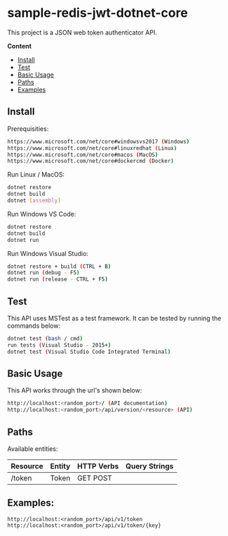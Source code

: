 # sample-redis-jwt-dotnet-core
This project is a JSON web token authenticator API.

**Content** 

  - [Install](#install)
  - [Test](#test)
  - [Basic Usage](#basic-usage)
  - [Paths](#paths)
  - [Examples](#examples)

## Install

Prerequisities:

```bash
https://www.microsoft.com/net/core#windowsvs2017 (Windows)
https://www.microsoft.com/net/core#linuxredhat (Linux)
https://www.microsoft.com/net/core#macos (MacOS)
https://www.microsoft.com/net/core#dockercmd (Docker)
```

Run Linux / MacOS:

```bash
dotnet restore 
dotnet build 
dotnet [assembly]
```

Run Windows VS Code:

```bash
dotnet restore 
dotnet build 
dotnet run
```

Run Windows Visual Studio:

```bash
dotnet restore + build (CTRL + B)
dotnet run (debug - F5)
dotnet run (release - CTRL + F5)
```

## Test

This API uses MSTest as a test framework. It can be tested by running the commands below:

```bash
dotnet test (bash / cmd)
run tests (Visual Studio - 2015+)
dotnet test (Visual Studio Code Integrated Terminal)
```

## Basic Usage

This API works through the url's shown below:

```bash
http://localhost:<random_port>/ (API documentation)
http://localhost:<random_port>/api/version/<resource> (API)
```
    
## Paths

Available entities:

Resource | Entity | HTTP Verbs | Query Strings
--------- | ----------- | --------------- | ---------------------
/token | Token | GET POST
 
## Examples:

```
http://localhost:<random_port>/api/v1/token
http://localhost:<random_port>/api/v1/token/{key}
```
